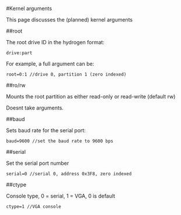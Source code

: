 #Kernel arguments

This page discusses the (planned) kernel arguments

##root

The root drive ID in the hydrogen format:

    drive:part

For example, a full argument can be:

    root=0:1 //drive 0, partition 1 (zero indexed)

##ro/rw

Mounts the root partition as either read-only or read-write (default rw)

Doesnt take arguments.

##baud

Sets baud rate for the serial port:

    baud=9600 //set the baud rate to 9600 bps

##serial

Set the serial port number

    serial=0 //serial 0, address 0x3F8, zero indexed

##ctype

Console type, 0 = serial, 1 = VGA, 0 is default

    ctype=1 //VGA console